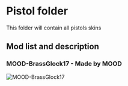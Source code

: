 # Pistol folder
This folder will contain all pistols skins

## Mod list and description

### MOOD-BrassGlock17 - Made by MOOD
![MOOD-BrassGlock17](https://i.imgur.com/TxDMyl6.png)